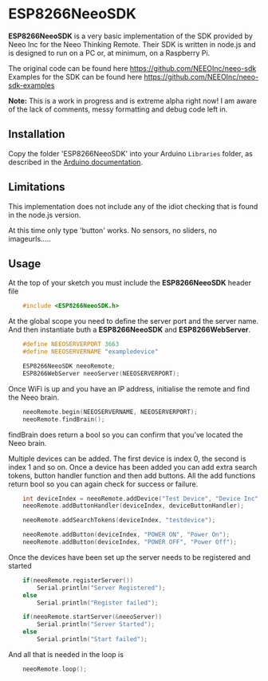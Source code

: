 # ESP8266NeeoSDK
**ESP8266NeeoSDK** is a very basic implementation of the SDK provided by Neeo Inc for the Neeo Thinking Remote.   Their SDK is written in node.js and is designed to run on a PC or, at minimum, on a Raspberry Pi.

The original code can be found here https://github.com/NEEOInc/neeo-sdk
Examples for the SDK can be found here https://github.com/NEEOInc/neeo-sdk-examples

**Note:** This is a work in progress and is extreme alpha right now!   I am aware of the lack of comments, messy formatting and debug code left in.

## Installation
Copy the folder 'ESP8266NeeoSDK' into your Arduino `Libraries` folder, as described in the [Arduino documentation](<http://arduino.cc/en/Guide/Libraries>).

## Limitations
This implementation does not include any of the idiot checking that is found in the node.js version.

At this time only type 'button' works.
No sensors, no sliders, no imageurls.....

## Usage 

At the top of your sketch you must include the **ESP8266NeeoSDK** header file

```C
    #include <ESP8266NeeoSDK.h>
```

At the global scope you need to define the server port and the server name.   
And then instantiate buth a **ESP8266NeeoSDK** and **ESP8266WebServer**.

```C
    #define NEEOSERVERPORT 3663
    #define NEEOSERVERNAME "exampledevice"

    ESP8266NeeoSDK neeoRemote;
    ESP8266WebServer neeoServer(NEEOSERVERPORT);
```

Once WiFi is up and you have an IP address, initialise the remote and find the Neeo brain.

```C
    neeoRemote.begin(NEEOSERVERNAME, NEEOSERVERPORT);
    neeoRemote.findBrain();
```

findBrain does return a bool so you can confirm that you've located the Neeo brain.

Multiple devices can be added.   The first device is index 0, the second is index 1 and so on.
Once a device has been added you can add extra search tokens, button handler function and then add buttons.
All the add functions return bool so you can again check for success or failure.

```C
    int deviceIndex = neeoRemote.addDevice("Test Device", "Device Inc", "ACCESSOIRE");
    neeoRemote.addButtonHandler(deviceIndex, deviceButtonHandler);

    neeoRemote.addSearchTokens(deviceIndex, "testdevice");

    neeoRemote.addButton(deviceIndex, "POWER ON", "Power On");
    neeoRemote.addButton(deviceIndex, "POWER OFF", "Power Off");
```

Once the devices have been set up the server needs to be registered and started
```C
    if(neeoRemote.registerServer())
        Serial.println("Server Registered");
    else
        Serial.println("Register failed");

    if(neeoRemote.startServer(&neeoServer))
        Serial.println("Server Started");
    else
        Serial.println("Start failed");    
```

And all that is needed in the loop is
```C
    neeoRemote.loop();
```

